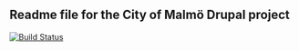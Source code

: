 Readme file for the City of Malmö Drupal project
---------------------------------------------

[![Build Status](https://travis-ci.org/malmostad/vuxenforvaltningens_informationsportal.svg?branch=master)](https://travis-ci.org/malmostad/vuxenforvaltningens_informationsportal)
